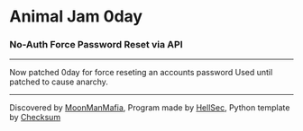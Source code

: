 # Animal Jam 0day

### No-Auth Force Password Reset via API
________________________________
Now patched 0day for force reseting an accounts password
Used until patched to cause anarchy.
________________________________

Discovered by [MoonManMafia](https://www.youtube.com/channel/UCYOqm-bSKqmAnDdP-MYFgdA), Program made by [HellSec](https://youtube.com/HellSec), Python template by [Checksum](https://github.com/ecriminal)


